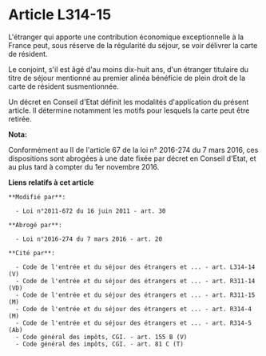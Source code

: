# Article L314-15

L'étranger qui apporte une contribution économique exceptionnelle à la France peut, sous réserve de la régularité du séjour,
se voir délivrer la carte de résident.

Le conjoint, s'il est âgé d'au moins dix-huit ans, d'un étranger titulaire du titre de séjour mentionné au premier alinéa
bénéficie de plein droit de la carte de résident susmentionnée.

Un décret en Conseil d'Etat définit les modalités d'application du présent article. Il détermine notamment les motifs pour
lesquels la carte peut être retirée.

**Nota:**

Conformément au II de l'article 67 de la loi n° 2016-274 du 7 mars 2016, ces dispositions sont abrogées à une date fixée par
décret en Conseil d'Etat, et au plus tard à compter du 1er novembre 2016.

**Liens relatifs à cet article**

	**Modifié par**:

	  - Loi n°2011-672 du 16 juin 2011 - art. 30

	**Abrogé par**:

	  - Loi n°2016-274 du 7 mars 2016 - art. 20

	**Cité par**:

	  - Code de l'entrée et du séjour des étrangers et ... - art. L314-14 (V)
	  - Code de l'entrée et du séjour des étrangers et ... - art. R311-14 (VD)
	  - Code de l'entrée et du séjour des étrangers et ... - art. R311-15 (M)
	  - Code de l'entrée et du séjour des étrangers et ... - art. R314-4 (M)
	  - Code de l'entrée et du séjour des étrangers et ... - art. R314-5 (Ab)
	  - Code général des impôts, CGI. - art. 155 B (V)
	  - Code général des impôts, CGI. - art. 81 C (T)
